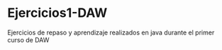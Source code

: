 # Ejercicios1-DAW
Ejercicios de repaso y aprendizaje realizados en java durante el primer curso de DAW
